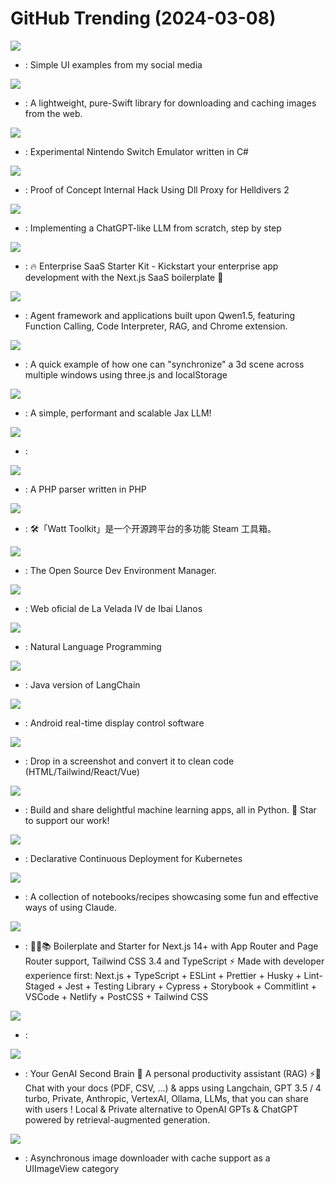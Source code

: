 # GitHub Trending (2024-03-08)

![](https://img.shields.io/badge/HTML-New%20205-green?style=flat-square&logo=appveyor)
- [](https://github.comundefined): Simple UI examples from my social media

![](https://img.shields.io/badge/Swift-New%20142-green?style=flat-square&logo=appveyor)
- [](https://github.comundefined): A lightweight, pure-Swift library for downloading and caching images from the web.

![](https://img.shields.io/badge/C%23-New%20455-green?style=flat-square&logo=appveyor)
- [](https://github.comundefined): Experimental Nintendo Switch Emulator written in C#

![](https://img.shields.io/badge/C%2B%2B-New%2032-green?style=flat-square&logo=appveyor)
- [](https://github.comundefined): Proof of Concept Internal Hack Using Dll Proxy for Helldivers 2

![](https://img.shields.io/badge/Jupyter%20Notebook-New%20358-green?style=flat-square&logo=appveyor)
- [](https://github.comundefined): Implementing a ChatGPT-like LLM from scratch, step by step

![](https://img.shields.io/badge/TypeScript-New%2054-green?style=flat-square&logo=appveyor)
- [](https://github.comundefined): 🔥 Enterprise SaaS Starter Kit - Kickstart your enterprise app development with the Next.js SaaS boilerplate 🚀

![](https://img.shields.io/badge/Python-New%2053-green?style=flat-square&logo=appveyor)
- [](https://github.comundefined): Agent framework and applications built upon Qwen1.5, featuring Function Calling, Code Interpreter, RAG, and Chrome extension.

![](https://img.shields.io/badge/JavaScript-New%20187-green?style=flat-square&logo=appveyor)
- [](https://github.comundefined): A quick example of how one can "synchronize" a 3d scene across multiple windows using three.js and localStorage

![](https://img.shields.io/badge/Python-New%2011-green?style=flat-square&logo=appveyor)
- [](https://github.comundefined): A simple, performant and scalable Jax LLM!

![](https://img.shields.io/badge/Python-New%201-green?style=flat-square&logo=appveyor)
- [](https://github.comundefined): 

![](https://img.shields.io/badge/PHP-New%2077-green?style=flat-square&logo=appveyor)
- [](https://github.comundefined): A PHP parser written in PHP

![](https://img.shields.io/badge/C%23-New%2033-green?style=flat-square&logo=appveyor)
- [](https://github.comundefined): 🛠「Watt Toolkit」是一个开源跨平台的多功能 Steam 工具箱。

![](https://img.shields.io/badge/Go-New%20689-green?style=flat-square&logo=appveyor)
- [](https://github.comundefined): The Open Source Dev Environment Manager.

![](https://img.shields.io/badge/Astro-New%2041-green?style=flat-square&logo=appveyor)
- [](https://github.comundefined): Web oficial de La Velada IV de Ibai Llanos

![](https://img.shields.io/badge/Go-New%2040-green?style=flat-square&logo=appveyor)
- [](https://github.comundefined): Natural Language Programming

![](https://img.shields.io/badge/Java-New%20149-green?style=flat-square&logo=appveyor)
- [](https://github.comundefined): Java version of LangChain

![](https://img.shields.io/badge/Java-New%20261-green?style=flat-square&logo=appveyor)
- [](https://github.comundefined): Android real-time display control software

![](https://img.shields.io/badge/Python-New%20350-green?style=flat-square&logo=appveyor)
- [](https://github.comundefined): Drop in a screenshot and convert it to clean code (HTML/Tailwind/React/Vue)

![](https://img.shields.io/badge/Python-New%20228-green?style=flat-square&logo=appveyor)
- [](https://github.comundefined): Build and share delightful machine learning apps, all in Python. 🌟 Star to support our work!

![](https://img.shields.io/badge/Go-New%2034-green?style=flat-square&logo=appveyor)
- [](https://github.comundefined): Declarative Continuous Deployment for Kubernetes

![](https://img.shields.io/badge/Jupyter%20Notebook-New%2037-green?style=flat-square&logo=appveyor)
- [](https://github.comundefined): A collection of notebooks/recipes showcasing some fun and effective ways of using Claude.

![](https://img.shields.io/badge/TypeScript-New%2083-green?style=flat-square&logo=appveyor)
- [](https://github.comundefined): 🚀🎉📚 Boilerplate and Starter for Next.js 14+ with App Router and Page Router support, Tailwind CSS 3.4 and TypeScript ⚡️ Made with developer experience first: Next.js + TypeScript + ESLint + Prettier + Husky + Lint-Staged + Jest + Testing Library + Cypress + Storybook + Commitlint + VSCode + Netlify + PostCSS + Tailwind CSS

![](https://img.shields.io/badge/JavaScript-New%201-green?style=flat-square&logo=appveyor)
- [](https://github.comundefined): 

![](https://img.shields.io/badge/TypeScript-New%2057-green?style=flat-square&logo=appveyor)
- [](https://github.comundefined): Your GenAI Second Brain 🧠 A personal productivity assistant (RAG) ⚡️🤖 Chat with your docs (PDF, CSV, ...) & apps using Langchain, GPT 3.5 / 4 turbo, Private, Anthropic, VertexAI, Ollama, LLMs, that you can share with users ! Local & Private alternative to OpenAI GPTs & ChatGPT powered by retrieval-augmented generation.

![](https://img.shields.io/badge/Objective-C-New%204-green?style=flat-square&logo=appveyor)
- [](https://github.comundefined): Asynchronous image downloader with cache support as a UIImageView category


